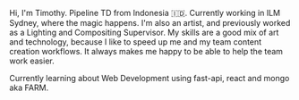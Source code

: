 Hi, I'm Timothy. Pipeline TD from Indonesia 🇮🇩. Currently working in ILM Sydney, where the magic happens. I'm also an artist, and previously worked as a Lighting and Compositing Supervisor. My skills are a good mix of art and technology, because I like to speed up me and my team content creation workflows. It always makes me happy to be able to help the team work easier.

Currently learning about Web Development using fast-api, react and mongo aka FARM.

